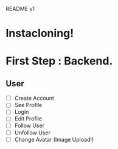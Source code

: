 README v1

# Instacloning!


# First Step : Backend.

## User

- [ ] Create Account
- [ ] See Profile
- [ ] Login
- [ ] Edit Profile
- [ ] Follow User
- [ ] Unfollow User
- [ ] Change Avatar (Image Upload!)
